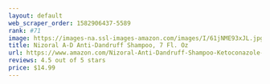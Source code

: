 ```yaml
---
layout: default 
﻿web_scraper_order: 1582906437-5589
rank: #71
image: https://images-na.ssl-images-amazon.com/images/I/61jNME93xJL.jpg
title: Nizoral A-D Anti-Dandruff Shampoo, 7 Fl. Oz
url: https://www.amazon.com/Nizoral-Anti-Dandruff-Shampoo-Ketoconazole-Dandruff/dp/B00AINMFAC/ref=zg_mw_beauty_71?_encoding=UTF8&psc=1&refRID=YYBFCP7S84ZRSDXVY198
reviews: 4.5 out of 5 stars
price: $14.99 
---
```

